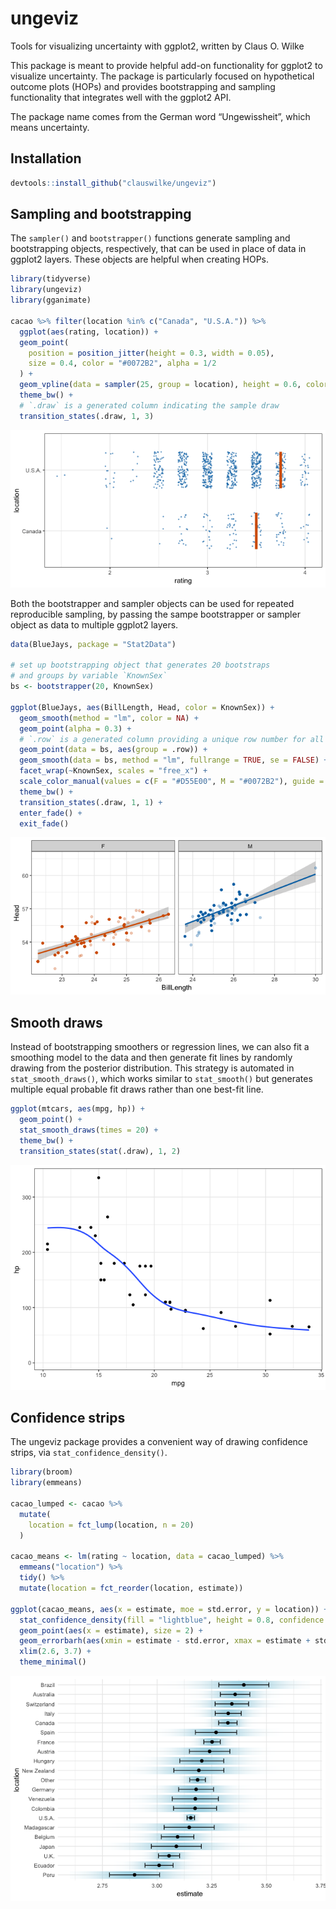 
<!-- README.md is generated from README.Rmd. Please edit that file -->

# ungeviz

Tools for visualizing uncertainty with ggplot2, written by Claus O.
Wilke

This package is meant to provide helpful add-on functionality for
ggplot2 to visualize uncertainty. The package is particularly focused on
hypothetical outcome plots (HOPs) and provides bootstrapping and
sampling functionality that integrates well with the ggplot2 API.

The package name comes from the German word “Ungewissheit”, which means
uncertainty.

## Installation

``` r
devtools::install_github("clauswilke/ungeviz")
```

## Sampling and bootstrapping

The `sampler()` and `bootstrapper()` functions generate sampling and
bootstrapping objects, respectively, that can be used in place of data
in ggplot2 layers. These objects are helpful when creating HOPs.

``` r
library(tidyverse)
library(ungeviz)
library(gganimate)

cacao %>% filter(location %in% c("Canada", "U.S.A.")) %>%
  ggplot(aes(rating, location)) +
  geom_point(
    position = position_jitter(height = 0.3, width = 0.05), 
    size = 0.4, color = "#0072B2", alpha = 1/2
  ) +
  geom_vpline(data = sampler(25, group = location), height = 0.6, color = "#D55E00") +
  theme_bw() + 
  # `.draw` is a generated column indicating the sample draw
  transition_states(.draw, 1, 3)
```

![](man/figures/README-cacao-samples-anim-1.gif)<!-- -->

Both the bootstrapper and sampler objects can be used for repeated
reproducible sampling, by passing the sampe bootstrapper or sampler
object as data to multiple ggplot2 layers.

``` r
data(BlueJays, package = "Stat2Data")

# set up bootstrapping object that generates 20 bootstraps
# and groups by variable `KnownSex`
bs <- bootstrapper(20, KnownSex)

ggplot(BlueJays, aes(BillLength, Head, color = KnownSex)) +
  geom_smooth(method = "lm", color = NA) +
  geom_point(alpha = 0.3) +
  # `.row` is a generated column providing a unique row number for all rows
  geom_point(data = bs, aes(group = .row)) +
  geom_smooth(data = bs, method = "lm", fullrange = TRUE, se = FALSE) +
  facet_wrap(~KnownSex, scales = "free_x") +
  scale_color_manual(values = c(F = "#D55E00", M = "#0072B2"), guide = "none") +
  theme_bw() +
  transition_states(.draw, 1, 1) + 
  enter_fade() + 
  exit_fade()
```

![](man/figures/README-bluejays-lm-anim-1.gif)<!-- -->

## Smooth draws

Instead of bootstrapping smoothers or regression lines, we can also fit
a smoothing model to the data and then generate fit lines by randomly
drawing from the posterior distribution. This strategy is automated in
`stat_smooth_draws()`, which works similar to `stat_smooth()` but
generates multiple equal probable fit draws rather than one best-fit
line.

``` r
ggplot(mtcars, aes(mpg, hp)) + 
  geom_point() +
  stat_smooth_draws(times = 20) + 
  theme_bw() +
  transition_states(stat(.draw), 1, 2)
```

![](man/figures/README-mtcars-smooth-anim-1.gif)<!-- -->

## Confidence strips

The ungeviz package provides a convenient way of drawing confidence
strips, via `stat_confidence_density()`.

``` r
library(broom)
library(emmeans)

cacao_lumped <- cacao %>%
  mutate(
    location = fct_lump(location, n = 20)
  )
  
cacao_means <- lm(rating ~ location, data = cacao_lumped) %>%
  emmeans("location") %>%
  tidy() %>%
  mutate(location = fct_reorder(location, estimate))

ggplot(cacao_means, aes(x = estimate, moe = std.error, y = location)) +
  stat_confidence_density(fill = "lightblue", height = 0.8, confidence = 0.68) +
  geom_point(aes(x = estimate), size = 2) +
  geom_errorbarh(aes(xmin = estimate - std.error, xmax = estimate + std.error), height = 0.5) +
  xlim(2.6, 3.7) +
  theme_minimal()
```

![](man/figures/README-cacao-means-1.png)<!-- -->
